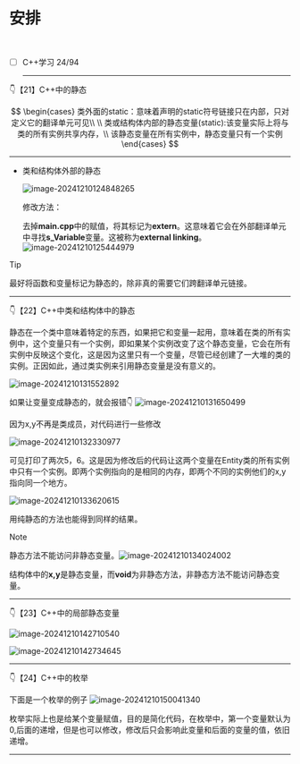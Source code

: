 # 安排

​	

- [ ] C++学习 24/94

  ---

  

👇【21】C++中的静态


$$
\begin{cases}
类外面的static：意味着声明的static符号链接只在内部，只对定义它的翻译单元可见\\
\\
类或结构体内部的静态变量(static):该变量实际上将与类的所有实例共享内存，\\
该静态变量在所有实例中，静态变量只有一个实例
\end{cases}
$$


---

- 类和结构体外部的静态

  ![image-20241210124848265](image\image-20241210124848265.png)

  修改方法：

  去掉**main.cpp**中的赋值，将其标记为**extern**。这意味着它会在外部翻译单元中寻找**s_Variable**变量。这被称为**external linking**。
  ![image-20241210125444979](image\image-20241210125444979.png)

> [!TIP]
>
> 最好将函数和变量标记为静态的，除非真的需要它们跨翻译单元链接。

---

👇【22】C++中类和结构体中的静态

静态在一个类中意味着特定的东西，如果把它和变量一起用，意味着在类的所有实例中，这个变量只有一个实例，即如果某个实例改变了这个静态变量，它会在所有实例中反映这个变化，这是因为这里只有一个变量，尽管已经创建了一大堆的类的实例。正因如此，通过类实例来引用静态变量是没有意义的。

![image-20241210131552892](image\image-20241210131552892.png)

如果让变量变成静态的，就会报错👇
![image-20241210131650499](image\image-20241210131650499.png)

因为x,y不再是类成员，对代码进行一些修改

![image-20241210132330977](image\image-20241210132330977.png)

可见打印了两次5，6。这是因为修改后的代码让这两个变量在Entity类的所有实例中只有一个实例。即两个实例指向的是相同的内存，即两个不同的实例他们的x,y指向同一个地方。

![image-20241210133620615](image\image-20241210133620615.png)

用纯静态的方法也能得到同样的结果。

> [!NOTE]
>
> 静态方法不能访问非静态变量。![image-20241210134024002](image\image-20241210134024002.png)
>
> 结构体中的**x,y**是静态变量，而**void**为非静态方法，非静态方法不能访问静态变量。

---

👇【23】C++中的局部静态变量

![image-20241210142710540](image\image-20241210142710540.png)

![image-20241210142734645](image\image-20241210142734645.png)

---

👇【24】C++中的枚举

下面是一个枚举的例子
![image-20241210150041340](image\image-20241210150041340.png)

枚举实际上也是给某个变量赋值，目的是简化代码，在枚举中，第一个变量默认为0,后面的递增，但是也可以修改，修改后只会影响此变量和后面的变量的值，依旧递增。

---

